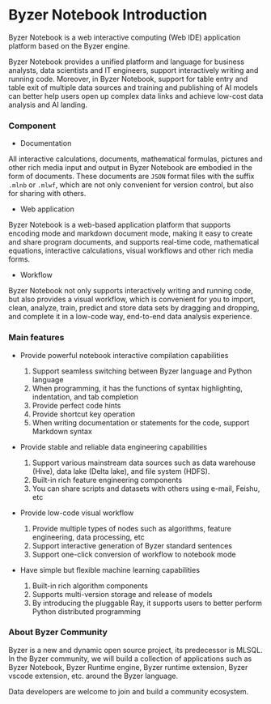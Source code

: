 # Byzer Notebook Introduction

Byzer Notebook is a web interactive computing (Web IDE) application platform based on the Byzer engine.

Byzer Notebook provides a unified platform and language for business analysts, data scientists and IT engineers, support interactively writing and running code. Moreover, in Byzer Notebook, support for table entry and table exit of multiple data sources and training and publishing of AI models can better help users open up complex data links and achieve low-cost data analysis and AI landing.



### Component

* Documentation

All interactive calculations, documents, mathematical formulas, pictures and other rich media input and output in Byzer Notebook are embodied in the form of documents. These documents are `JSON` format files with the suffix `.mlnb` or `.mlwf`, which are not only convenient for version control, but also for sharing with others.

* Web application

Byzer Notebook is a web-based application platform that supports encoding mode and markdown document mode, making it easy to create and share program documents, and supports real-time code, mathematical equations, interactive calculations, visual workflows and other rich media forms.

* Workflow

Byzer Notebook not only supports interactively writing and running code, but also provides a visual workflow, which is convenient for you to import, clean, analyze, train, predict and store data sets by dragging and dropping, and complete it in a low-code way, end-to-end data analysis experience.



### Main features

- Provide powerful notebook interactive compilation capabilities

    1. Support seamless switching between Byzer language and Python language
    2. When programming, it has the functions of syntax highlighting, indentation, and tab completion
    3. Provide perfect code hints
    4. Provide shortcut key operation
    5. When writing documentation or statements for the code, support Markdown syntax

  

- Provide stable and reliable data engineering capabilities

    1. Support various mainstream data sources such as data warehouse (Hive), data lake (Delta lake), and file system (HDFS).
    2. Built-in rich feature engineering components
    3. You can share scripts and datasets with others using e-mail, Feishu, etc

  

- Provide low-code visual workflow

    1. Provide multiple types of nodes such as algorithms, feature engineering, data processing, etc
    2. Support interactive generation of Byzer standard sentences
    3. Support one-click conversion of workflow to notebook mode
    
    


- Have simple but flexible machine learning capabilities

    1. Built-in rich algorithm components
    2. Supports multi-version storage and release of models
    3. By introducing the pluggable Ray, it supports users to better perform Python distributed programming




### About Byzer Community

Byzer is a new and dynamic open source project, its predecessor is MLSQL. In the Byzer community, we will build a collection of applications such as Byzer Notebook, Byzer Runtime engine, Byzer runtime extension, Byzer vscode extension, etc. around the Byzer language.

Data developers are welcome to join and build a community ecosystem.
